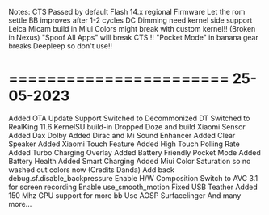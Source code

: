 Notes:
CTS Passed by default
Flash 14.x regional Firmware
Let the rom settle 
BB improves after 1-2 cycles
DC Dimming need kernel side support
Leica Micam build in
Miui Colors might break with custom kernel!! (Broken in Nexus) 
"Spoof All Apps" will break CTS !!
"Pocket Mode" in banana gear breaks Deepleep so don't use!!

=======================
25-05-2023
=======================
Added OTA Update Support
Switched to Decommonized DT
Switched to RealKing 11.6
KernelSU build-in
Dropped Doze and build Xiaomi Sensor
Added Dax Dolby
Added Dirac and Mi Sound Enhancer
Added Clear Speaker
Added Xiaomi Touch Feature
Added High Touch Polling Rate
Added Turbo Charging Overlay
Added Battery Friendly Pocket Mode
Added Battery Health
Added Smart Charging
Added Miui Color Saturation so no washed out colors now (Credits Danda) 
Add back debug.sf.disable_backpressure
Enable H/W Composition
Switch to AVC 3.1 for screen recording 
Enable use_smooth_motion
Fixed USB Teather
Added 150 Mhz GPU support for more bb
Use AOSP Surfacelinger
And many more...

